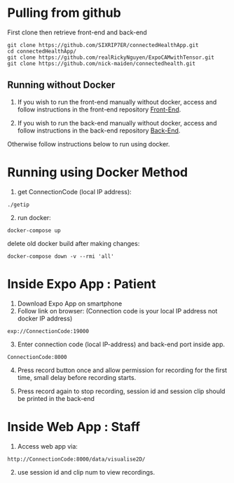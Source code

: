 # Pulling from github

First clone then retrieve front-end and back-end

```
git clone https://github.com/SIXRIP7ER/connectedHealthApp.git
cd connectedHealthApp/
git clone https://github.com/realRickyNguyen/ExpoCAMwithTensor.git
git clone https://github.com/nick-maiden/connectedhealth.git
```

## Running without Docker
1. If you wish to run the front-end manually without docker, access and follow instructions in the front-end repository
[Front-End](https://github.com/realRickyNguyen/ExpoCAMwithTensor).

2. If you wish to run the back-end manually without docker, access and follow instructions in the back-end repository
[Back-End](https://github.com/nick-maiden/connectedhealth).

Otherwise follow instructions below to run using docker.

# Running using Docker Method

1. get ConnectionCode (local IP address):

```
./getip
```

2. run docker:

```
docker-compose up
```

delete old docker build after making changes:

```
docker-compose down -v --rmi 'all'
```

# Inside Expo App : Patient

1. Download Expo App on smartphone
2. Follow link on browser: (Connection code is your local IP address not docker IP address)

```
exp://ConnectionCode:19000
```

3. Enter connection code (local IP-address) and back-end port inside app.

```
ConnectionCode:8000
```

4. Press record button once and allow permission for recording for the first time, small delay before recording starts.

5. Press record again to stop recording, session id and session clip should be printed in the back-end

# Inside Web App : Staff

1. Access web app via:

```
http://ConnectionCode:8000/data/visualise2D/
```

2. use session id and clip num to view recordings.

